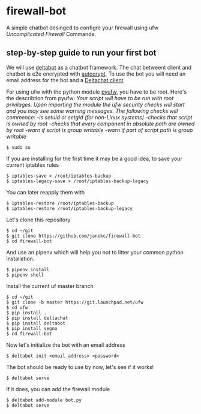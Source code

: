 # firewall-bot
A simple chatbot desinged to configre your firewall using ufw *Uncomplicated Firewall* Commands.

## step-by-step guide to run your first bot
We will use [deltabot](https://github.com/deltachat-bot/deltabot) as a chatbot framework.
The chat betweent client and chatbot is e2e encrypted with [autocrypt](https://autocrypt.org/).
To use the bot you will need an email address for the bot and a [Deltachat client](https://get.delta.chat/)

For using ufw with the python module [pyufw](https://github.com/5tingray/pyufw), you have to be root.
Here's the describtion from pyufw:
*Your script will have to be run with root privilages. Upon importing the module the ufw security checks will start and you may see some warning messages. The following checks will commence:*
    -*is setuid or setgid (for non-Linux systems)*
    -*checks that script is owned by root*
    -*checks that every component in absolute path are owned by root*
    -*warn if script is group writable*
    -*warn if part of script path is group writable*
```
$ sudo su
```
If you are installing for the first time it may be a good idea, to save your current iptables rules
```
$ iptables-save > /root/iptables-backup
$ iptables-legacy-save > /root/iptables-backup-legacy
```
You can later reapply them with
```
$ iptables-restore /root/iptables-backup
$ iptables-restore /root/iptables-backup-legacy
```
Let's clone this repository
```
$ cd ~/git
$ git clone https://github.com/janekc/firewall-bot
$ cd firewall-bot
```
And use an pipenv which will help you not to litter your common python installation.
```
$ pipenv install
$ pipenv shell
```
Install the current uf master branch
```
$ cd ~/git
$ git clone -b master https://git.launchpad.net/ufw 
$ cd ufw
$ pip install .
$ pip install deltachat
$ pip install deltabot
$ pip install segno
$ cd firewall-bot
```
Now let's initialize the bot with an email address
```
$ deltabot init <email address> <password>
```
The bot should be ready to use by now, let's see if it works!
```
$ deltabot serve
```
If it does, you can add the firewall module
```
$ deltabot add-module bot.py
$ deltabot serve
```